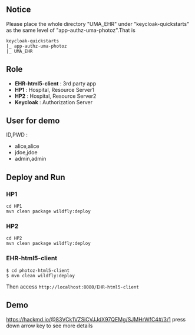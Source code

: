 ## Notice
Please place the whole directory "UMA_EHR" under "keycloak-quickstarts" as the same level of "app-authz-uma-photoz".That is
```
keycloak-quickstarts
|_ app-authz-uma-photoz
|_ UMA_EHR
```

## Role
* **EHR-html5-client** : 3rd party app
* **HP1** : Hospital, Resource Server1
* **HP2** : Hospital, Resource Server2
* **Keycloak** : Authorization Server

## User for demo
ID,PWD :
* alice,alice
* jdoe,jdoe
* admin,admin

## Deploy and Run
### HP1
```
cd HP1
mvn clean package wildfly:deploy
```
### HP2
```
cd HP2
mvn clean package wildfly:deploy
```
### EHR-html5-client
```
$ cd photoz-html5-client
$ mvn clean wildfly:deploy
```
Then access 
`http://localhost:8080/EHR-html5-client`

## Demo 
https://hackmd.io/@83VCk1VZSiCVJJdX97QEMg/SJMHrWfC4#/3/1
press down arrow key to see more details
